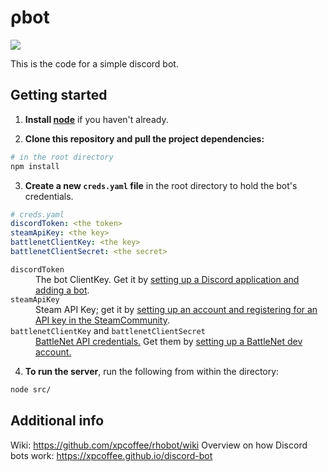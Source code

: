 # ρbot

![](https://codebuild.us-east-2.amazonaws.com/badges?uuid=eyJlbmNyeXB0ZWREYXRhIjoib0I3Znd0WGhPZjV3MkZzNUpBS3pQTFNtbFBoMlBUZmJVT3dGajhxK21KaCtqKzlES2grWjBJV1U5VGQ2Q2Y3V0tRMjkzeVhMYWhQZVdjT2dEMWdudjBZPSIsIml2UGFyYW1ldGVyU3BlYyI6IkxzNnhzcXBoVXRqa1JFMGkiLCJtYXRlcmlhbFNldFNlcmlhbCI6MX0%3D&branch=master)

This is the code for a simple discord bot.

## Getting started

1) **Install [node](https://nodejs.org/en/download/)** if you haven't already.

2) **Clone this repository and pull the project dependencies:**

```bash
# in the root directory
npm install
```

3) **Create a new `creds.yaml` file** in the root directory to hold the bot's credentials.
```yaml
# creds.yaml
discordToken: <the token>
steamApiKey: <the key>
battlenetClientKey: <the key>
battlenetClientSecret: <the secret>
```
<dl>
<dt><code>discordToken</code></dt>
<dd>The bot ClientKey. Get it by <a href="https://discordapp.com/developers/applications">setting up a Discord application and adding a bot</a>.</dd>
<dt><code>steamApiKey</code></dt>
<dd>Steam API Key; get it by <a href="https://steamcommunity.com/dev">setting up an account and registering for an API key in the SteamCommunity</a>.</dd>
<dt><code>battlenetClientKey</code> and <code>battlenetClientSecret</code></dt>
<dd><a href="https://develop.battle.net/documentation/guides/getting-started">BattleNet API credentials.</a> Get them by <a href="https://develop.battle.net/access">setting up a BattleNet dev account.</a></dd>
</dl>


4) **To run the server**, run the following from within the directory:
```bash
node src/
```

## Additional info

Wiki: https://github.com/xpcoffee/rhobot/wiki
Overview on how Discord bots work: https://xpcoffee.github.io/discord-bot
